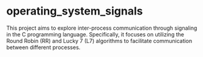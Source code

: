 # operating_system_signals

This project aims to explore inter-process communication through signaling in the C programming language. Specifically, it focuses on utilizing the Round Robin (RR) and Lucky 7 (L7) algorithms to facilitate communication between different processes.
